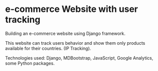 # e-commerce Website with user tracking

Building an e-commerce website using Django framework.

This website can track users behavior and  show them only products available for their countries. (IP Tracking).

Technologies used: Django, MDBootstrap, JavaScript, Google Analytics, some Python packages.

